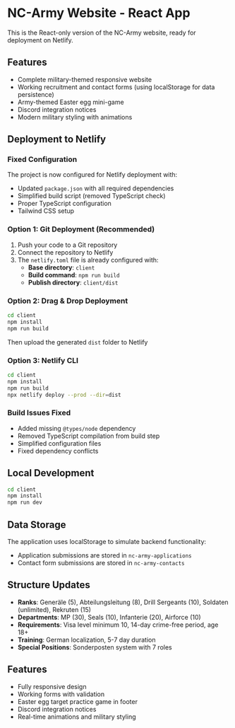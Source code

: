 # NC-Army Website - React App

This is the React-only version of the NC-Army website, ready for deployment on Netlify.

## Features

- Complete military-themed responsive website
- Working recruitment and contact forms (using localStorage for data persistence)
- Army-themed Easter egg mini-game
- Discord integration notices
- Modern military styling with animations

## Deployment to Netlify

### Fixed Configuration

The project is now configured for Netlify deployment with:
- Updated `package.json` with all required dependencies
- Simplified build script (removed TypeScript check)
- Proper TypeScript configuration
- Tailwind CSS setup

### Option 1: Git Deployment (Recommended)

1. Push your code to a Git repository
2. Connect the repository to Netlify
3. The `netlify.toml` file is already configured with:
   - **Base directory**: `client`
   - **Build command**: `npm run build`
   - **Publish directory**: `client/dist`

### Option 2: Drag & Drop Deployment

```bash
cd client
npm install
npm run build
```
Then upload the generated `dist` folder to Netlify

### Option 3: Netlify CLI

```bash
cd client
npm install
npm run build
npx netlify deploy --prod --dir=dist
```

### Build Issues Fixed
- Added missing `@types/node` dependency
- Removed TypeScript compilation from build step
- Simplified configuration files
- Fixed dependency conflicts

## Local Development

```bash
cd client
npm install
npm run dev
```

## Data Storage

The application uses localStorage to simulate backend functionality:
- Application submissions are stored in `nc-army-applications`
- Contact form submissions are stored in `nc-army-contacts`

## Structure Updates

- **Ranks**: Generäle (5), Abteilungsleitung (8), Drill Sergeants (10), Soldaten (unlimited), Rekruten (15)
- **Departments**: MP (30), Seals (10), Infanterie (20), Airforce (10)
- **Requirements**: Visa level minimum 10, 14-day crime-free period, age 18+
- **Training**: German localization, 5-7 day duration
- **Special Positions**: Sonderposten system with 7 roles

## Features

- Fully responsive design
- Working forms with validation
- Easter egg target practice game in footer
- Discord integration notices
- Real-time animations and military styling